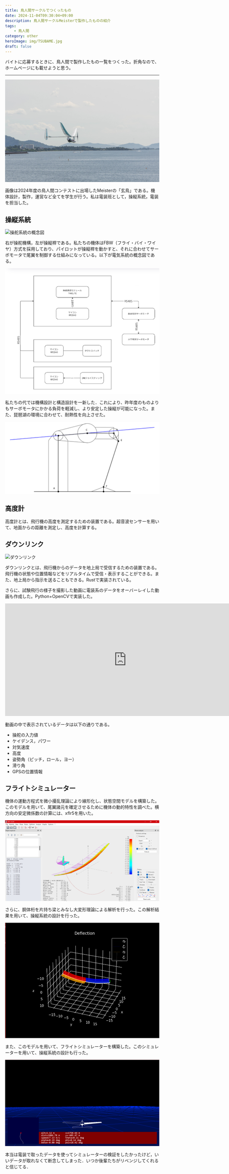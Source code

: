 ```yaml
---
title: 鳥人間サークルでつくったもの
date: 2024-11-04T09:30:04+09:00
description: 鳥人間サークルMeisterで製作したものの紹介
tags:
    - 鳥人間
category: other
heroImage: img/TSUBAME.jpg
draft: false
---
```


バイトに応募するときに、鳥人間で製作したもの一覧をつくった。折角なので、ホームページにも載せようと思う。

---

![Meister 玄鳥](img/TSUBAME.jpg)

画像は2024年度の鳥人間コンテストに出場したMeisterの「玄鳥」である。機体設計，製作，運営など全てを学生が行う。私は電装班として，操縦系統，電装を担当した。

## 操縦系統

![操舵系統の概念図](img/control-system-1.png)

右が操舵機構，左が操縦桿である。私たちの機体はFBW（フライ・バイ・ワイヤ）方式を採用しており、パイロットが操縦桿を動かすと、それに合わせてサーボモータで尾翼を制御する仕組みになっている。以下が電気系統の概念図である。

![操舵系統の概念図](img/control-system-2.png)

私たちの代では機構設計と構造設計を一新した．これにより、昨年度のものよりもサーボモータにかかる負荷を軽減し、より安定した操縦が可能になった。また、琵琶湖の環境に合わせて、耐熱性を向上させた。

![操舵機構](img/control-system-3.png)


## 高度計

高度計とは、飛行機の高度を測定するための装置である。超音波センサーを用いて、地面からの距離を測定し、高度を計算する。

## ダウンリンク

![ダウンリンク](img/downlink.png)

ダウンリンクとは、飛行機からのデータを地上局で受信するための装置である。飛行機の状態や位置情報などをリアルタイムで受信・表示することができる。また、地上局から指示を送ることもできる。Rustで実装されている。

さらに、試験飛行の様子を撮影した動画に電装系のデータをオーバーレイした動画も作成した。Python+OpenCVで実装した。

<iframe width="791" height="368" src="https://www.youtube.com/embed/mR00Wnf7ExM" title="東京工業大学 Meister 2024 第8回TF 4th 中距離 横" frameborder="0" allow="accelerometer; autoplay; clipboard-write; encrypted-media; gyroscope; picture-in-picture; web-share" referrerpolicy="strict-origin-when-cross-origin" allowfullscreen></iframe>

動画の中で表示されているデータは以下の通りである。

- 操舵の入力値
- ケイデンス，パワー
- 対気速度
- 高度
- 姿勢角（ピッチ，ロール，ヨー）
- 滑り角
- GPSの位置情報

## フライトシミュレーター

機体の運動方程式を微小擾乱理論により線形化し、状態空間モデルを構築した。このモデルを用いて、尾翼諸元を確定させるために機体の動的特性を調べた。横方向の安定微係数の計算には、xflr5を用いた。

![XFLR5による解析](img/xflr5-analysis.png)

さらに、胴体桁を片持ち梁とみなし大変形理論による解析を行った。この解析結果を用いて、操縦系統の設計を行った。

![片持ち梁の大変形理論](img/beam-deflection.png)

また、このモデルを用いて、フライトシミュレーターを構築した。このシミュレーターを用いて、操縦系統の設計も行った。

![シミュレーター](img/flight-simulator.png)


本当は電装で取ったデータを使ってシミュレーターの検証をしたかったけど，いいデータが取れなくて断念してしまった．いつか後輩たちがリベンジしてくれると信じてる．